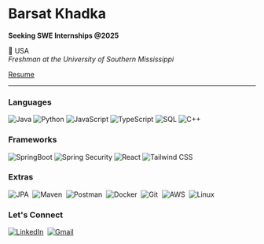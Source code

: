 # Barsat Khadka  
**Seeking SWE Internships @2025**  

📍 USA  
*Freshman at the University of Southern Mississippi*  

[Resume](https://drive.google.com/uc?export=download&id=1wSG8F6HTwxko0x_ZAJXvxqtRGiZvqCxh)  

---

### **Languages**  
![Java](https://img.shields.io/badge/Java-ED8B00?style=for-the-badge&logo=openjdk&logoColor=white)
![Python](https://img.shields.io/badge/Python-3776AB?style=for-the-badge&logo=python&logoColor=white)
![JavaScript](https://img.shields.io/badge/JavaScript-F7DF1E?style=for-the-badge&logo=javascript&logoColor=black)
![TypeScript](https://img.shields.io/badge/TypeScript-3178C6?style=for-the-badge&logo=typescript&logoColor=white)
![SQL](https://img.shields.io/badge/SQL-4479A1?style=for-the-badge&logo=mysql&logoColor=white)
![C++](https://img.shields.io/badge/C++-00599C?style=for-the-badge&logo=c%2B%2B&logoColor=white)

### **Frameworks**  
![SpringBoot](https://img.shields.io/badge/Spring_Boot-6DB33F?style=for-the-badge&logo=spring&logoColor=white)
![Spring Security](https://img.shields.io/badge/Spring_Security-6DB33F?style=for-the-badge&logo=spring&logoColor=white)
![React](https://img.shields.io/badge/React-61DAFB?style=for-the-badge&logo=react&logoColor=black)
![Tailwind CSS](https://img.shields.io/badge/Tailwind_CSS-38B2AC?style=for-the-badge&logo=tailwind-css&logoColor=white)

### **Extras**
![JPA](https://img.shields.io/badge/JPA-59666C?style=for-the-badge&logo=java&logoColor=white)&nbsp;
![Maven](https://img.shields.io/badge/Maven-C71A36?style=for-the-badge&logo=apache-maven&logoColor=white)&nbsp;
![Postman](https://img.shields.io/badge/Postman-FF6C37?style=for-the-badge&logo=postman&logoColor=white)&nbsp;
![Docker](https://img.shields.io/badge/Docker-2496ED?style=for-the-badge&logo=docker&logoColor=white)&nbsp;
![Git](https://img.shields.io/badge/Git-F05032?style=for-the-badge&logo=git&logoColor=white)&nbsp;
![AWS](https://img.shields.io/badge/AWS-232F3E?style=for-the-badge&logo=amazon-aws&logoColor=white)&nbsp;
![Linux](https://img.shields.io/badge/Linux-FCC624?style=for-the-badge&logo=linux&logoColor=black)  


### **Let's Connect**  
[![LinkedIn](https://img.shields.io/badge/LinkedIn-0077B5?style=for-the-badge&logo=linkedin&logoColor=white)](https://www.linkedin.com/in/your-linkedin)&nbsp;
[![Gmail](https://img.shields.io/badge/Gmail-D14836?style=for-the-badge&logo=gmail&logoColor=white)](mailto:your-email@gmail.com)&nbsp;

